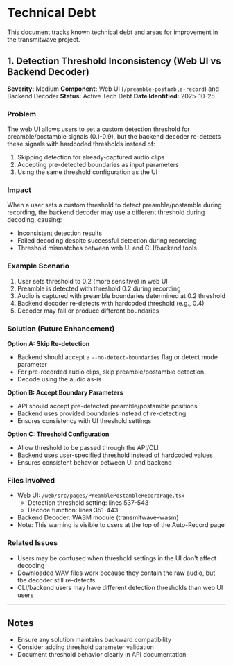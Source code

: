 # Technical Debt

This document tracks known technical debt and areas for improvement in the transmitwave project.

## 1. Detection Threshold Inconsistency (Web UI vs Backend Decoder)

**Severity:** Medium
**Component:** Web UI (`/preamble-postamble-record`) and Backend Decoder
**Status:** Active Tech Debt
**Date Identified:** 2025-10-25

### Problem

The web UI allows users to set a custom detection threshold for preamble/postamble signals (0.1-0.9), but the backend decoder re-detects these signals with hardcoded thresholds instead of:
1. Skipping detection for already-captured audio clips
2. Accepting pre-detected boundaries as input parameters
3. Using the same threshold configuration as the UI

### Impact

When a user sets a custom threshold to detect preamble/postamble during recording, the backend decoder may use a different threshold during decoding, causing:
- Inconsistent detection results
- Failed decoding despite successful detection during recording
- Threshold mismatches between web UI and CLI/backend tools

### Example Scenario

1. User sets threshold to 0.2 (more sensitive) in web UI
2. Preamble is detected with threshold 0.2 during recording
3. Audio is captured with preamble boundaries determined at 0.2 threshold
4. Backend decoder re-detects with hardcoded threshold (e.g., 0.4)
5. Decoder may fail or produce different boundaries

### Solution (Future Enhancement)

**Option A: Skip Re-detection**
- Backend should accept a `--no-detect-boundaries` flag or detect mode parameter
- For pre-recorded audio clips, skip preamble/postamble detection
- Decode using the audio as-is

**Option B: Accept Boundary Parameters**
- API should accept pre-detected preamble/postamble positions
- Backend uses provided boundaries instead of re-detecting
- Ensures consistency with UI threshold settings

**Option C: Threshold Configuration**
- Allow threshold to be passed through the API/CLI
- Backend uses user-specified threshold instead of hardcoded values
- Ensures consistent behavior between UI and backend

### Files Involved

- Web UI: `/web/src/pages/PreamblePostambleRecordPage.tsx`
  - Detection threshold setting: lines 537-543
  - Decode function: lines 351-443
- Backend Decoder: WASM module (transmitwave-wasm)
- Note: This warning is visible to users at the top of the Auto-Record page

### Related Issues

- Users may be confused when threshold settings in the UI don't affect decoding
- Downloaded WAV files work because they contain the raw audio, but the decoder still re-detects
- CLI/backend users may have different detection thresholds than web UI users

---

## Notes

- Ensure any solution maintains backward compatibility
- Consider adding threshold parameter validation
- Document threshold behavior clearly in API documentation

